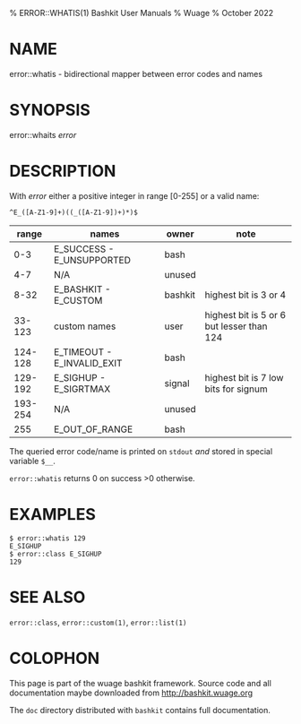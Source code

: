 % ERROR::WHATIS(1) Bashkit User Manuals
% Wuage
% October 2022

# NAME

error::whatis - bidirectional mapper between error codes and names

# SYNOPSIS

error::whaits *error*

# DESCRIPTION

With *error* either a positive integer in range [0-255] or a valid name:
```
^E_([A-Z1-9]+)((_([A-Z1-9])+)*)$
```

| range | names | owner | note |
|---|---|---|---|
0-3 | E_SUCCESS - E_UNSUPPORTED | bash
4-7 | N/A| unused
8-32 | E_BASHKIT - E_CUSTOM | bashkit | highest bit is 3 or 4
33-123| custom names | user | highest bit is 5 or 6 but lesser than 124
124-128| E_TIMEOUT - E_INVALID_EXIT | bash
129-192| E_SIGHUP - E_SIGRTMAX | signal | highest bit is 7 low bits for signum
193-254| N/A | unused
255| E_OUT_OF_RANGE | bash

The queried error code/name is printed on `stdout` *and* stored in special variable `$__`.

`error::whatis` returns 0 on success >0 otherwise.

# EXAMPLES

    $ error::whatis 129
    E_SIGHUP
    $ error::class E_SIGHUP
    129


# SEE ALSO

`error::class`, `error::custom(1)`, `error::list(1)`

# COLOPHON
This page is part of the wuage bashkit framework. Source code and all
documentation maybe downloaded from <http://bashkit.wuage.org>

The `doc` directory distributed with `bashkit` contains full documentation.
